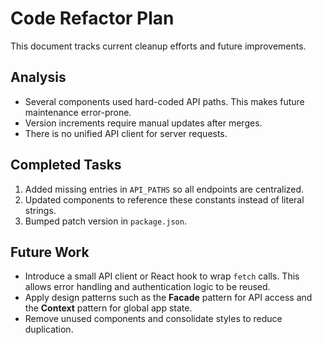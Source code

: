 # Code Refactor Plan

This document tracks current cleanup efforts and future improvements.

## Analysis
- Several components used hard-coded API paths. This makes future maintenance
  error-prone.
- Version increments require manual updates after merges.
- There is no unified API client for server requests.

## Completed Tasks
1. Added missing entries in `API_PATHS` so all endpoints are centralized.
2. Updated components to reference these constants instead of literal strings.
3. Bumped patch version in `package.json`.

## Future Work
- Introduce a small API client or React hook to wrap `fetch` calls. This allows
  error handling and authentication logic to be reused.
- Apply design patterns such as the **Facade** pattern for API access and the
  **Context** pattern for global app state.
- Remove unused components and consolidate styles to reduce duplication.

